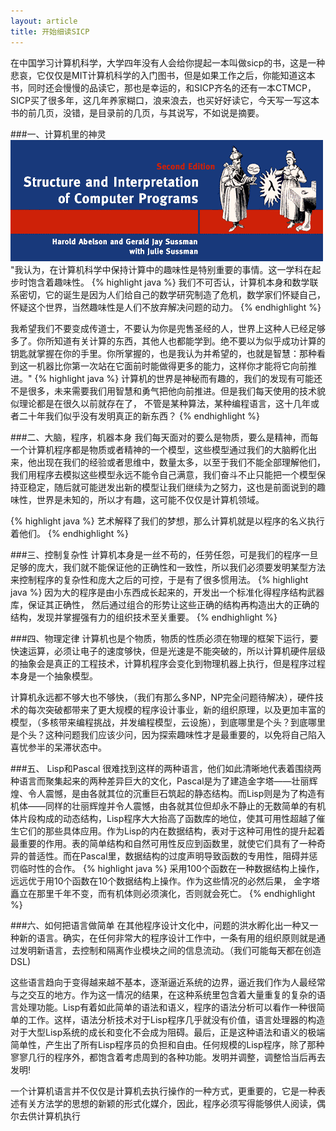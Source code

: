 ```yaml
---
layout: article
title: 开始细读SICP
---
```

在中国学习计算机科学，大学四年没有人会给你提起一本叫做sicp的书，这是一种悲哀，它仅仅是MIT计算机科学的入门图书，但是如果工作之后，你能知道这本书，同时还会慢慢的品读它，那也是幸运的，和SICP齐名的还有一本CTMCP，SICP买了很多年，这几年养家糊口，浪来浪去，也买好好读它，今天写一写这本书的前几页，没错，是目录前的几页，与其说写，不如说是摘要。

###一、计算机里的神灵
![计算机程序构造与解释](/images/sicp.gif)
"我认为，在计算机科学中保持计算中的趣味性是特别重要的事情。这一学科在起步时饱含着趣味性。
{% highlight java %}
我们不可否认，计算机本身和数学联系密切，它的诞生是因为人们给自己的数学研究制造了危机，数学家们怀疑自己，
怀疑这个世界，当然趣味性是人们不放弃解决问题的动力。
{% endhighlight %}

我希望我们不要变成传道士，不要认为你是兜售圣经的人，世界上这种人已经足够多了。你所知道有关计算的东西，其他人也都能学到。绝不要以为似乎成功计算的钥匙就掌握在你的手里。你所掌握的，也是我认为并希望的，也就是智慧：那种看到这一机器比你第一次站在它面前时能做得更多的能力，这样你才能将它向前推进。"
{% highlight java %}
计算机的世界是神秘而有趣的，我们的发现有可能还不是很多，未来需要我们用智慧和勇气把他向前推进。但是我们每天使用的技术貌似理论都是在很久以前就存在了，
不管是某种算法，某种编程语言，这十几年或者二十年我们似乎没有发明真正的新东西？
{% endhighlight %}



###二、大脑，程序，机器本身
我们每天面对的要么是物质，要么是精神，而每一个计算机程序都是物质或者精神的一个模型，这些模型通过我们的大脑孵化出来，他出现在我们的经验或者思维中，数量太多，以至于我们不能全部理解他们，我们用程序去模拟这些模型永远不能令自己满意，我们奋斗不止只能把一个模型保持亚稳定，随后就可能迸发出新的模型让我们继续为之努力，这也是前面说到的趣味性，世界是未知的，所以才有趣，这可能不仅仅是计算机领域。

{% highlight java %}
艺术解释了我们的梦想，那么计算机就是以程序的名义执行着他们。
{% endhighlight %}


###三、控制复杂性
计算机本身是一丝不苟的，任劳任怨，可是我们的程序一旦足够的庞大，我们就不能保证他的正确性和一致性，所以我们必须要发明某型方法来控制程序的复杂性和庞大之后的可控，于是有了很多惯用法。
{% highlight java %}
因为大的程序是由小东西成长起来的，开发出一个标准化得程序结构武器库，保证其正确性，
然后通过组合的形势让这些正确的结构再构造出大的正确的结构，发现并掌握强有力的组织技术至关重要。
{% endhighlight %}

###四、物理定律
计算机也是个物质，物质的性质必须在物理的框架下运行，要快速运算，必须让电子的速度够快，但是光速是不能突破的，所以计算机硬件层级的抽象会是真正的工程技术，计算机程序会变化到物理机器上执行，但是程序过程本身是一个抽象模型。

计算机永远都不够大也不够快，（我们有那么多NP，NP完全问题待解决），硬件技术的每次突破都带来了更大规模的程序设计事业，新的组织原理，以及更加丰富的模型，（多核带来编程挑战，并发编程模型，云设施），到底哪里是个头？到底哪里是个头？这种问题我们应该少问，因为探索趣味性才是最重要的，以免将自己陷入喜忧参半的呆滞状态中。

###五、 Lisp和Pascal
很难找到这样的两种语言，他们如此清晰地代表着围绕两种语言而聚集起来的两种差异巨大的文化，Pascal是为了建造金字塔——壮丽辉煌、令人震憾，是由各就其位的沉重巨石筑起的静态结构。而Lisp则是为了构造有机体——同样的壮丽辉煌并令人震憾，由各就其位但却永不静止的无数简单的有机体片段构成的动态结构，Lisp程序大大抬高了函数库的地位，使其可用性超越了催生它们的那些具体应用。作为Lisp的内在数据结构，表对于这种可用性的提升起着最重要的作用。表的简单结构和自然可用性反应到函数里，就使它们具有了一种奇异的普适性。而在Pascal里，数据结构的过度声明导致函数的专用性，阻碍并惩罚临时性的合作。
{% highlight java %}
采用100个函数在一种数据结构上操作，远远优于用10个函数在10个数据结构上操作。作为这些情况的必然后果，
金字塔矗立在那里千年不变，而有机体则必须演化，否则就会死亡。
{% endhighlight %}

###六、如何把语言做简单
在其他程序设计文化中，问题的洪水孵化出一种又一种新的语言。确实，在任何非常大的程序设计工作中，一条有用的组织原则就是通过发明新语言，去控制和隔离作业模块之间的信息流动。（我们可能每天都在创造DSL)

这些语言趋向于变得越来越不基本，逐渐逼近系统的边界，逼近我们作为人最经常与之交互的地方。作为这一情况的结果，在这种系统里包含着大量重复的复杂的语言处理功能。Lisp有着如此简单的语法和语义，程序的语法分析可以看作一种很简单的工作。这样，语法分析技术对于Lisp程序几乎就没有价值，语言处理器的构造对于大型Lisp系统的成长和变化不会成为阻碍。最后，正是这种语法和语义的极端简单性，产生出了所有Lisp程序员的负担和自由。任何规模的Lisp程序，除了那种寥寥几行的程序外，都饱含着考虑周到的各种功能。发明并调整，调整恰当后再去发明!

一个计算机语言并不仅仅是计算机去执行操作的一种方式，更重要的，它是一种表述有关方法学的思想的新颖的形式化媒介，因此，程序必须写得能够供人阅读，偶尔去供计算机执行
